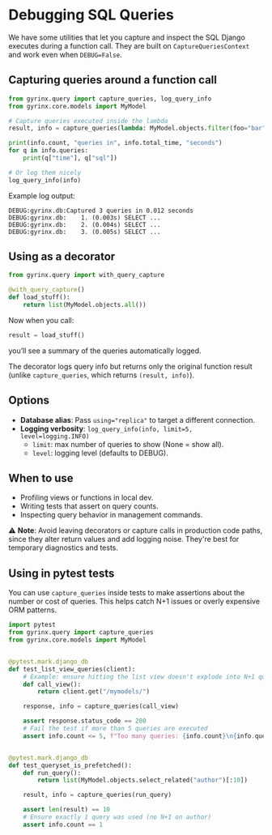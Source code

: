 # Debugging SQL Queries

We have some utilities that let you capture and inspect the SQL Django executes during a function call.
They are built on `CaptureQueriesContext` and work even when `DEBUG=False`.

## Capturing queries around a function call

```python
from gyrinx.query import capture_queries, log_query_info
from gyrinx.core.models import MyModel

# Capture queries executed inside the lambda
result, info = capture_queries(lambda: MyModel.objects.filter(foo="bar").count())

print(info.count, "queries in", info.total_time, "seconds")
for q in info.queries:
    print(q["time"], q["sql"])

# Or log them nicely
log_query_info(info)
```

Example log output:

```
DEBUG:gyrinx.db:Captured 3 queries in 0.012 seconds
DEBUG:gyrinx.db:    1. (0.003s) SELECT ...
DEBUG:gyrinx.db:    2. (0.004s) SELECT ...
DEBUG:gyrinx.db:    3. (0.005s) SELECT ...
```

## Using as a decorator

```python
from gyrinx.query import with_query_capture

@with_query_capture()
def load_stuff():
    return list(MyModel.objects.all())
```

Now when you call:

```python
result = load_stuff()
```

you’ll see a summary of the queries automatically logged.

The decorator logs query info but returns only the original function result (unlike `capture_queries`, which returns `(result, info)`).

## Options

- **Database alias**: Pass `using="replica"` to target a different connection.
- **Logging verbosity**: `log_query_info(info, limit=5, level=logging.INFO)`
  - `limit`: max number of queries to show (None = show all).
  - `level`: logging level (defaults to DEBUG).

## When to use

- Profiling views or functions in local dev.
- Writing tests that assert on query counts.
- Inspecting query behavior in management commands.

⚠️ **Note**: Avoid leaving decorators or capture calls in production code paths, since they alter return values and add logging noise. They're best for temporary diagnostics and tests.

## Using in pytest tests

You can use `capture_queries` inside tests to make assertions about the number or cost of queries.
This helps catch N+1 issues or overly expensive ORM patterns.

```python
import pytest
from gyrinx.query import capture_queries
from gyrinx.core.models import MyModel


@pytest.mark.django_db
def test_list_view_queries(client):
    # Example: ensure hitting the list view doesn't explode into N+1 queries
    def call_view():
        return client.get("/mymodels/")

    response, info = capture_queries(call_view)

    assert response.status_code == 200
    # Fail the test if more than 5 queries are executed
    assert info.count <= 5, f"Too many queries: {info.count}\n{info.queries}"


@pytest.mark.django_db
def test_queryset_is_prefetched():
    def run_query():
        return list(MyModel.objects.select_related("author")[:10])

    result, info = capture_queries(run_query)

    assert len(result) == 10
    # Ensure exactly 1 query was used (no N+1 on author)
    assert info.count == 1
```
